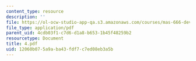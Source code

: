 ```yaml
---
content_type: resource
description: ''
file: https://ol-ocw-studio-app-qa.s3.amazonaws.com/courses/mas-666-developmental-entrepreneurship-fall-2003/12060b075a9aba43fdf7c7ed08eb3a5b_4.pdf
file_type: application/pdf
parent_uid: 4cdb03f1-c7d6-d1a8-b653-1b45f48259b2
resourcetype: Document
title: 4.pdf
uid: 12060b07-5a9a-ba43-fdf7-c7ed08eb3a5b
---
```

